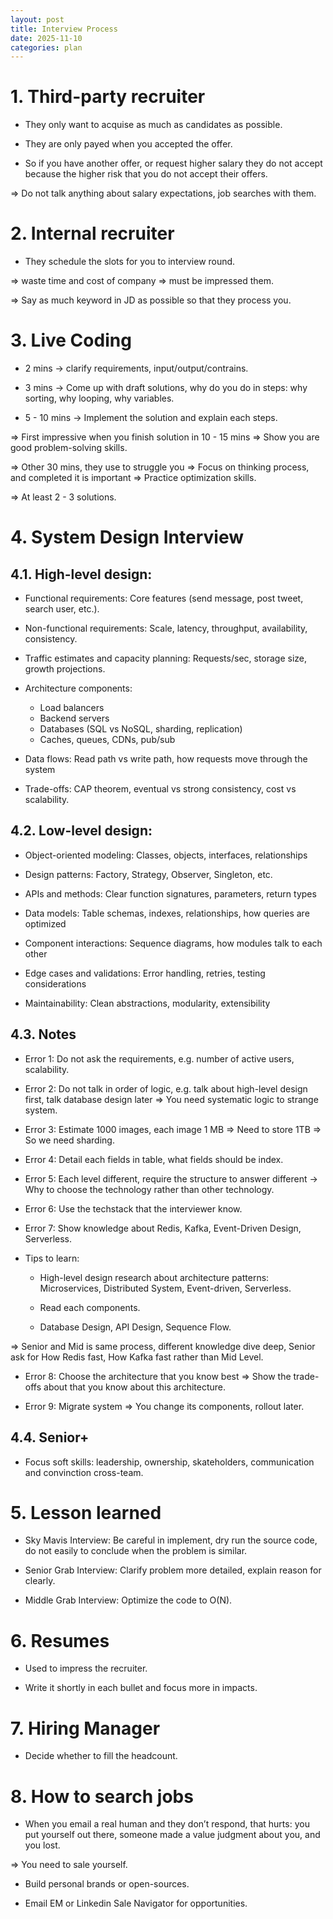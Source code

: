 ```yaml
---
layout: post
title: Interview Process
date: 2025-11-10
categories: plan
---
```


# 1. Third-party recruiter

- They only want to acquise as much as candidates as possible.

- They are only payed when you accepted the offer.

- So if you have another offer, or request higher salary they do not accept because the higher risk that you do not accept their offers.

=> Do not talk anything about salary expectations, job searches with them.

# 2. Internal recruiter

- They schedule the slots for you to interview round.

=> waste time and cost of company => must be impressed them.

=> Say as much keyword in JD as possible so that they process you.

# 3. Live Coding

- 2 mins -> clarify requirements, input/output/contrains.

- 3 mins -> Come up with draft solutions, why do you do in steps: why sorting, why looping, why variables.

- 5 - 10 mins -> Implement the solution and explain each steps.

=> First impressive when you finish solution in 10 - 15 mins => Show you are good problem-solving skills.

=> Other 30 mins, they use to struggle you => Focus on thinking process, and completed it is important => Practice optimization skills.

=> At least 2 - 3 solutions.

# 4. System Design Interview

## 4.1. High-level design:

- Functional requirements: Core features (send message, post tweet, search user, etc.).

- Non-functional requirements: Scale, latency, throughput, availability, consistency.

- Traffic estimates and capacity planning: Requests/sec, storage size, growth projections.

- Architecture components:

  - Load balancers
  - Backend servers
  - Databases (SQL vs NoSQL, sharding, replication)
  - Caches, queues, CDNs, pub/sub

- Data flows: Read path vs write path, how requests move through the system

- Trade-offs: CAP theorem, eventual vs strong consistency, cost vs scalability.

## 4.2. Low-level design:

- Object-oriented modeling: Classes, objects, interfaces, relationships

- Design patterns: Factory, Strategy, Observer, Singleton, etc.

- APIs and methods: Clear function signatures, parameters, return types

- Data models: Table schemas, indexes, relationships, how queries are optimized

- Component interactions: Sequence diagrams, how modules talk to each other

- Edge cases and validations: Error handling, retries, testing considerations

- Maintainability: Clean abstractions, modularity, extensibility

## 4.3. Notes

- Error 1: Do not ask the requirements, e.g. number of active users, scalability.

- Error 2: Do not talk in order of logic, e.g. talk about high-level design first, talk database design later => You need systematic logic to strange system.

- Error 3: Estimate 1000 images, each image 1 MB => Need to store 1TB => So we need sharding.

- Error 4: Detail each fields in table, what fields should be index.

- Error 5: Each level different, require the structure to answer different -> Why to choose the technology rather than other technology.

- Error 6: Use the techstack that the interviewer know.

- Error 7: Show knowledge about Redis, Kafka, Event-Driven Design, Serverless.

- Tips to learn:

  - High-level design research about architecture patterns: Microservices, Distributed System, Event-driven, Serverless.

  - Read each components.

  - Database Design, API Design, Sequence Flow.

=> Senior and Mid is same process, different knowledge dive deep, Senior ask for How Redis fast, How Kafka fast rather than Mid Level.

- Error 8: Choose the architecture that you know best => Show the trade-offs about that you know about this architecture.

- Error 9: Migrate system => You change its components, rollout later.

## 4.4. Senior+

- Focus soft skills: leadership, ownership, skateholders, communication and convinction cross-team.

# 5. Lesson learned

- Sky Mavis Interview: Be careful in implement, dry run the source code, do not easily to conclude when the problem is similar.

- Senior Grab Interview: Clarify problem more detailed, explain reason for clearly.

- Middle Grab Interview: Optimize the code to O(N).

# 6. Resumes

- Used to impress the recruiter.

- Write it shortly in each bullet and focus more in impacts.

# 7. Hiring Manager

- Decide whether to fill the headcount.

# 8. How to search jobs

- When you email a real human and they don’t respond, that hurts: you put yourself out there, someone made a value judgment about you, and you lost.

=> You need to sale yourself.

- Build personal brands or open-sources.

- Email EM or Linkedin Sale Navigator for opportunities.
